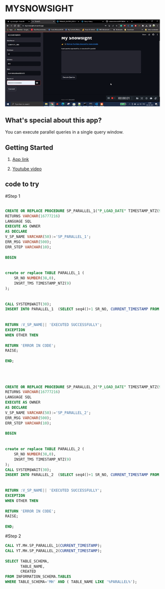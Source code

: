 # MYSNOWSIGHT
   ![Alt Text](https://github.com/mahanteshimath/MYSNOWSIGHT/blob/main/MySnowsight.gif)
## What's special about this app?
You can execute parallel queries in a single query window.

## Getting Started

  1. [App link](https://mysnowsight.streamlit.app/)

  2. [Youtube video](https://bit.ly/atozaboutdata) 

## code to try

#Step 1

```sql

CREATE OR REPLACE PROCEDURE SP_PARALLEL_1("P_LOAD_DATE" TIMESTAMP_NTZ(9))
RETURNS VARCHAR(16777216)
LANGUAGE SQL
EXECUTE AS OWNER
AS DECLARE 
V_SP_NAME VARCHAR(50):='SP_PARALLEL_1';
ERR_MSG VARCHAR(500);
ERR_STEP VARCHAR(10);

BEGIN


create or replace TABLE PARALLEL_1 (
	SR_NO NUMBER(38,0),
	INSRT_TMS TIMESTAMP_NTZ(9)
);


CALL SYSTEM$WAIT(30);
INSERT INTO PARALLEL_1  (SELECT seq4()+1 SR_NO, CURRENT_TIMESTAMP FROM TABLE(GENERATOR(ROWCOUNT => 100)) T  ORDER BY 1);

 
RETURN :V_SP_NAME|| 'EXECUTED SUCCESSFULLY';
EXCEPTION
WHEN OTHER THEN
                       
RETURN 'ERROR IN CODE';                            
RAISE;                            
    
END;




CREATE OR REPLACE PROCEDURE SP_PARALLEL_2("P_LOAD_DATE" TIMESTAMP_NTZ(9))
RETURNS VARCHAR(16777216)
LANGUAGE SQL
EXECUTE AS OWNER
AS DECLARE 
V_SP_NAME VARCHAR(50):='SP_PARALLEL_2';
ERR_MSG VARCHAR(500);
ERR_STEP VARCHAR(10);

BEGIN


create or replace TABLE PARALLEL_2 (
	SR_NO NUMBER(38,0),
	INSRT_TMS TIMESTAMP_NTZ(9)
);
CALL SYSTEM$WAIT(30);
INSERT INTO PARALLEL_2  (SELECT seq4()+1 SR_NO, CURRENT_TIMESTAMP FROM TABLE(GENERATOR(ROWCOUNT => 100)) T  ORDER BY 1);

 
RETURN :V_SP_NAME|| 'EXECUTED SUCCESSFULLY';
EXCEPTION
WHEN OTHER THEN
                       
RETURN 'ERROR IN CODE';                            
RAISE;                            
    
END;
```
#Step 2

```sql
CALL YT.MH.SP_PARALLEL_1(CURRENT_TIMESTAMP);
CALL YT.MH.SP_PARALLEL_2(CURRENT_TIMESTAMP);

SELECT TABLE_SCHEMA,
       TABLE_NAME,
       CREATED
FROM INFORMATION_SCHEMA.TABLES
WHERE TABLE_SCHEMA='MH' AND ( TABLE_NAME LIKE '%PARALLEL%');
```
